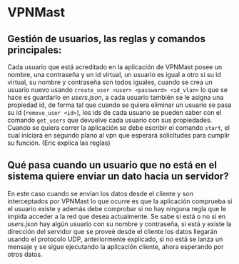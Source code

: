 # VPNMast

## Gestión de usuarios, las reglas y comandos principales:
Cada usuario que está acreditado en la aplicación de VPNMast posee un nombre, una contraseña y un id virtual, un usuario es igual a otro si su id virtual, su nombre y contraseña son todos iguales, cuando se crea un usuario nuevo usando ```create_user <user> <password> <id_vlan>``` lo que se hace es guardarlo en _users.json_, a cada usuario también se le asigna una propiedad id, de forma tal que cuando se quiera eliminar un usuario se pasa su id (```remove_user <id>```), los ids de cada usuario se pueden saber con el comando ```get_users``` que devuelve cada usuario con sus propiedades. Cuando se quiera correr la aplicación se debe escribir el comando ```start```, el cual iniciará en segundo plano al vpn que esperará solicitudes para cumplir su función. (Eric explica las reglas)
## Qué pasa cuando un usuario que no está en el sistema quiere enviar un dato hacia un servidor?
En este caso cuando se envían los datos desde el cliente y son interceptados por VPNMast lo que ocurre es que la aplicación comprueba si el usuario existe y además debe comprobar si no hay ninguna regla que le impida acceder a la red que desea actualmente. Se sabe si está o no si en _users.json_ hay algún usuario con su nombre y contraseña, si está y existe la dirección del servidor que se proveé desde el cliente los datos llegarán usando el protocolo UDP, anteriormente explicado, si no está se lanza un mensaje y se sigue ejecutando la aplicación cliente, ahora esperando por otros datos.
